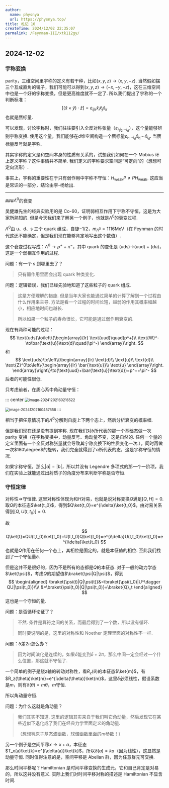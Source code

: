 ```yaml
---
author:
  name: physnya
  url: https://physnya.top/
title: 札记 10
createTime: 2024/12/02 22:35:07
permalink: /Feynman-III/xtk112gy/
---
```

## 2024-12-02

### 宇称变换

parity，三维空间里宇称的定义有若干种，比如$(x,y,z)\to(x,y,-z)$. 当然假如摆三个互成直角的镜子，我们可能可以得到$(x,y,z)\to(-x,-y,-z)$，这在三维空间中也是一个好的宇称变换，但是更高维度就不一定了. 所以我们提出了宇称的一个判断标准：
$$
[(\hat{x}\times\hat{y})\cdot\hat{z}]=\varepsilon_{ijk}\hat{x}_i\hat{x}_j\hat{x}_k
$$
也就是赝标量.

可以发现，讨论宇称时，我们往往要引入全反对称张量（$\varepsilon_{i_1i_2\cdots i_d}$），这个量能够辨别宇称变换. 使用这个量，我们能够在$d$维空间构造一个赝标量$\varepsilon_{i_1\cdots i_d}\hat{x}_{i_1}\cdots\hat{x}_{i_d}$. 当赝标量反号就是宇称.

其实宇称的定义是和空间本身的性质有关系的，试想我们如何在一个 Mobius 环上定义宇称？这件事情并不简单. 我们定义的宇称要求空间是“可定向”的（想想可定向流形）.

事实上，宇称的重要性在于只有弱作用中宇称不守恒：$H_{\text{weak}}P\neq PH_{\text{weak}}$. 这应当是常识的一部分，结论由李-杨给出.

---

###$\Lambda^0$的衰变

吴健雄先生的经典实验用的是 Co-60，证明弱相互作用下宇称不守恒，这是为大家所熟知的. 但是今天我们来了解另一个例子，也就是$\Lambda^0$的衰变过程.

$\Lambda^0$由 u、d、s 三个 quark 组成，自旋$-1/2$，$m_{\Lambda^0}=1116\text{MeV}$（在 Feynman 的时代这还不能确定，但是我们现在能够肯定地写出这个数值）.

这个衰变过程写成：$\Lambda^0\to p^++\pi^-$，其中 quark 的变化是 (uds)$\to$(uud) + (d$\bar{u}$)，这是一个弱相互作用的过程.

问题：有一个 s 到哪里去了？

> 只有弱作用里面会出现 quark 种类变化.

问题：逻辑错误，我们已经先验地知道了这些粒子的 quark 组成.

> 这是方便理解的措施. 但是当年大家也能通过简单的计算了解到一个过程由什么作用来主导. 方法是看一个过程的时间长短，越弱的作用其概率幅越小，相应地时间也越长.
>
> 所以如果一个粒子的寿命很长，它可能是通过弱作用衰变的.

现在有两种可能的过程：
$$
\text{uds}\to\left\{\begin{array}{lr}
\text{uud}\quad(p^+)\\
\text{W}^-\to\bar{\text{u}}\text{d}\quad(\pi^-)
\end{array}\right.
$$
和
$$
\text{uds}\to\left\{\begin{array}{lr}
\text{d}\\
\text{u}\\
\text{d}\\
\text{Z}^0\to\left\{\begin{array}{lr}
\bar{\text{u}}\\
\text{u}
\end{array}\right.
\end{array}\right\}\to(\text{uud}+\bar{\text{u}}\text{d})=p^++\pi^-
$$
后者的可能性很低.

只考虑前者，在质心系中角动量守恒：

::: center
<img src="https://p.sda1.dev/20/cf544a3ae0f036f4750db894d2c231eb/image-20241202160216522.png" alt="image-20241202160216522" style="zoom:80%;" />

<img src="https://p.sda1.dev/20/51832df8483eccccc27f0c1f00cad1ab/image-20241202160328822.png" alt="image-20241202160457658" style="zoom:80%;" />
:::

相当于把任意情况下的$\Lambda^0$分解到自旋上下两个态上，然后分析衰变的概率幅.

但是我们现在还是没有提到宇称. 现在我们对$b$所代表的那一个基础态做一次 parity 变换（在宇称变换中，动量反号、角动量不变，这是自然的. 任何一个量的定义里面有一个全反对称张量就会导致其宇称变换下的性质变化一次.），同时再做一次$180\degree$的旋转，我们完全就得到了$a$所代表的态，这是宇称守恒的情况.

如果宇称守恒，那么$|a|=|b|$，所以并没有 Legendre 多项式的那一个一阶项，我们在实验上就能通过出射质子的角度分布来判断宇称是否守恒.

### 守恒定律

对称性$\Longrightarrow$守恒律. 这里对称性体现为和$H$对易，也就是说对称变换$Q$满足$[Q,H]=0$. 取$Q$的本征态$\ket{t_0}$，得到$Q\ket{t_0}=e^{i\delta}\ket{t_0}$，由对易关系得到$[Q,U(t,t_0)]=0$.

故
$$
Q\ket{t}=QU(t,t_0)\ket{t_0}=U(t,t_0)Q\ket{t_0}=e^{i\delta}U(t,t_0)\ket{t_0}=e^{i\delta}\ket{t_0}
$$
也就是$Q$作用在任何一个态上，其相位是固定的，就是本征值的相位. 至此我们找到了一个守恒量$\delta$.

但是这并不是很好的，因为不是所有的态都是$Q$的本征态. 对于一般的动力学态$\ket{\psi}$，考虑$Q$的期望值$\braket{\psi|Q|\psi}$，得到
$$
\begin{aligned}
\braket{\psi(t)|Q|\psi(t)}&=\braket{\psi(t_0)|U^\dagger QU|\psi(t_0)}\\\\
&=\braket{\psi(t_0)|Q|\psi(t_0)}=\braket{Q}_t
\end{aligned}
$$
这也是一个守恒的量.

问题：是否循环论证了？

> 不然. 条件是算符之间的关系，而最后得到了一个数，所以没有循环.
>
> 同时要说明的是，这里的对称性和 Noether 定理里面的对称性不一样.

问题：$\delta$差$2\pi$怎么办？

> 因为时间演化是连续的，如果$\delta$能变到$\delta+2\pi$，那么中间一定会经过一个什么位置，那这就不守恒了.

一个简单的例子是绕$z$轴的转动对称性，看$R_z(\theta)$的本征态$\ket{m}$，有$R_z(\theta)\ket{m}=e^{i\delta(\theta)}\ket{m}$，这里$\delta$必须线性，假设系数是$m$，则有$\delta(\theta)=m\theta$，$m$守恒.

所以角动量守恒.

问题：为什么这就是角动量？

> 我们其实不知道. 这里的逻辑其实来自于我们叫它角动量，然后发现它在某些近似下退化成了我们在经典力学里面定义的角动量.
>
> （想想氢原子基态波函数，球谐函数里面的$m$参数！）

另一个例子是空间平移$x\to x+a$，本征态$T_x(a)\ket{k}=e^{i\delta(a)}\ket{k}$，所以$\delta(a)=ka$（因为线性），这显然是动量守恒. 同时值得注意的是，空间平移是 Abelian 群，因为任意群元可交换.

那么时间平移呢？Hamiltonian 是时间平移变换的生成元，它和自己肯定是对易的，所以这并没有意义. 实际上我们对时间平移对称的描述是 Hamiltonian 不显含时间.